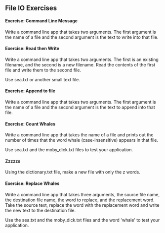 ## File IO Exercises

#### Exercise: Command Line Message

Write a command line app that takes two arguments. The first argument is the name of a file and the second argument is the text to write into that file.


#### Exercise: Read then Write

Write a command line app that takes two arguments. The first is an existing filename, and the second is a new filename. Read the contents of the first file and write them to the second file.

Use sea.txt or another small text file.

#### Exercise: Append to file
Write a command line app that takes two arguments. The first argument is the name of a file and the second argument is the text to append into that file.


#### Exercise: Count Whales
Write a command line app that takes the name of a file and prints out the number of times that the word whale (case-insensitive) appears in that file.

Use sea.txt and the moby_dick.txt files to test your application.

#### Zzzzzs

Using the dictionary.txt file, make a new file with only the z words.

#### Exercise: Replace Whales
Write a command line app that takes three arguments, the source file name, the destination file name, the word to replace, and the replacement word. Take the source text, replace the word with the replacement word and write the new text to the destination file.

Use the sea.txt and the moby_dick.txt files and the word 'whale' to test your application.

